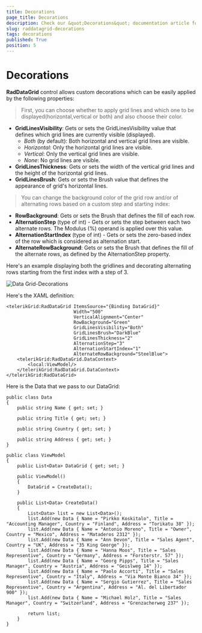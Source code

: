 ```yaml
---
title: Decorations
page_title: Decorations
description: Check our &quot;Decorations&quot; documentation article for RadDataGrid for UWP control.
slug: raddatagrid-decorations
tags: decorations
published: True
position: 5
---
```


# Decorations

**RadDataGrid** control allows custom decorations which can be easily applied by the following properties:

> First, you can choose whether to apply grid lines and which one to be displayed(horizontal,vertical or both) and also choose their color.

* **GridLinesVisibility**: Gets or sets the GridLinesVisibility value that defines which grid lines are currently visible (displayed).
	* *Both* (by default): Both horizontal and vertical grid lines are visible.
	* *Horizontal*: Only the horizontal grid lines are visible.
	* *Vertical*: Only the vertical grid lines are visible.
	* *None*: No grid lines are visible.
* **GridLinesThickness**: Gets or sets the width of the vertical grid lines and the height of the horizontal grid lines.
* **GridLinesBrush**: Gets or sets the Brush value that defines the appearance of grid's horizontal lines.

>You can change the background color of the grid row and/or of alternating rows based on a custom step and starting index:

* **RowBackground**: Gets or sets the Brush that defines the fill of each row.
* **AlternationStep** (type of int) - Gets or sets the step between each two alternate rows. The Modulus (%) operand is applied over this value.
* **AlternationStartIndex** (type of int) - Gets or sets the zero-based index of the row which is considered as alternation start.
* **AlternateRowBackground**: Gets or sets the Brush that defines the fill of the alternate rows, as defined by the AlternationStep property.

Here's an example displaying both the gridlines and decorating alternating rows starting from the first index with a step of 3.

![Data Grid-Decorations](images/DataGrid-Decorations.png)

Here's the XAML definition:

	<telerikGrid:RadDataGrid ItemsSource="{Binding DataGrid}"
	                         Width="500"
	                         VerticalAlignment="Center"
	                         RowBackground="Green"
	                         GridLinesVisibility="Both"
	                         GridLinesBrush="DarkBlue"
	                         GridLinesThickness="2"
	                         AlternationStep="3"
	                         AlternationStartIndex="1"
	                         AlternateRowBackground="SteelBlue">
	    <telerikGrid:RadDataGrid.DataContext>
	        <local:ViewModel/>
	    </telerikGrid:RadDataGrid.DataContext>
	</telerikGrid:RadDataGrid>

Here is the Data that we pass to our DataGrid:

	public class Data
	{
	    public string Name { get; set; }

	    public string Title { get; set; }

	    public string Country { get; set; }

	    public string Address { get; set; }
	}

	public class ViewModel
	{
	    public List<Data> DataGrid { get; set; }

	    public ViewModel()
	    {
	        DataGrid = CreateData();
	    }

	    public List<Data> CreateData()
	    {
	        List<Data> list = new List<Data>();
	        list.Add(new Data { Name = "Pirkko Koskitalo", Title = "Accounting Manager", Country = "Finland", Address = "Torikatu 38" });
	        list.Add(new Data { Name = "Antonio Moreno", Title = "Owner", Country = "Mexico", Address = "Mataderos 2312" });
	        list.Add(new Data { Name = "Ann Devon", Title = "Sales Agent", Country = "UK", Address = "35 King George" });
	        list.Add(new Data { Name = "Hanna Moos", Title = "Sales Representive", Country = "Germany", Address = "Forsterstr. 57" });
	        list.Add(new Data { Name = "Georg Pipps", Title = "Sales Manager", Country = "Austria", Address = "Geislweg 14" });
	        list.Add(new Data { Name = "Paolo Accorti", Title = "Sales Representive", Country = "Italy", Address = "Via Monte Bianco 34" });
	        list.Add(new Data { Name = "Sergio Gutierrez", Title = "Sales Representive", Country = "Argentina", Address = "Al. del Libertador 900" });
	        list.Add(new Data { Name = "Michael Holz", Title = "Sales Manager", Country = "Switzerland", Address = "Grenzacherweg 237" });
	        
			return list;
	    }
	}
